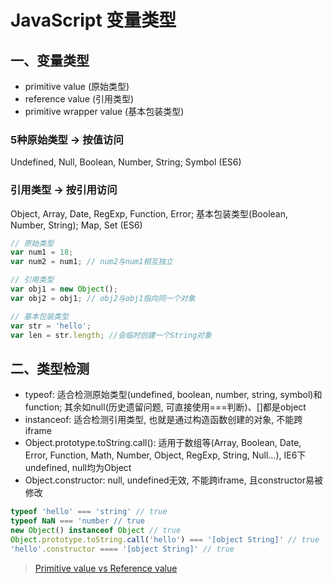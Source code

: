 # JavaScript 变量类型

## 一、变量类型
- primitive value (原始类型)
- reference value (引用类型)
 - primitive wrapper value (基本包装类型)

### 5种原始类型 -> 按值访问
Undefined, Null, Boolean, Number, String; Symbol (ES6)

### 引用类型 -> 按引用访问
Object, Array, Date, RegExp, Function, Error; 基本包装类型(Boolean, Number, String); Map, Set (ES6)

```javascript
// 原始类型
var num1 = 18;
var num2 = num1; // num2与num1相互独立

// 引用类型
var obj1 = new Object();
var obj2 = obj1; // obj2与obj1指向同一个对象

// 基本包装类型
var str = 'hello';
var len = str.length; //会临时创建一个String对象
```

## 二、类型检测
- typeof: 适合检测原始类型(undefined, boolean, number, string, symbol)和function; 其余如null(历史遗留问题, 可直接使用===判断)、[]都是object
- instanceof: 适合检测引用类型, 也就是通过构造函数创建的对象, 不能跨iframe
- Object.prototype.toString.call(): 适用于数组等(Array, Boolean, Date, Error, Function, Math, Number, Object, RegExp, String, Null...), IE6下undefined, null均为Object
- Object.constructor: null, undefined无效, 不能跨iframe, 且constructor易被修改

```javascript
typeof 'hello' === 'string' // true
typeof NaN === 'number // true
new Object() instanceof Object // true
Object.prototype.toString.call('hello') === '[object String]' // true
'hello'.constructor ==== '[object String]' // true
```

> [Primitive value vs Reference value](https://stackoverflow.com/questions/13266616/primitive-value-vs-reference-value)

